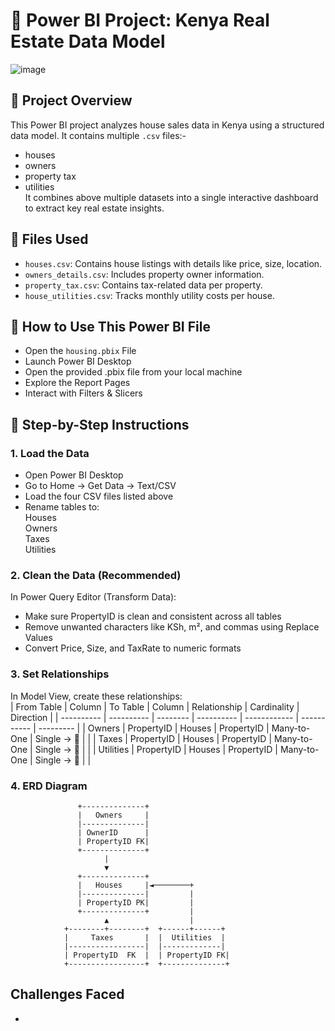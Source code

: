 # 🏡 Power BI Project: Kenya Real Estate Data Model
![image](https://github.com/user-attachments/assets/50284f83-d70c-47ef-a527-3dedef197c08)

## 📄 Project Overview
This Power BI project analyzes house sales data in Kenya using a structured data model. It contains multiple `.csv` files:-    
- houses
- owners
- property tax
- utilities  
It combines above multiple datasets into a single interactive dashboard to extract key real estate insights.

## 📁 Files Used
- `houses.csv`: Contains house listings with details like price, size, location.
- `owners_details.csv`: Includes property owner information.
- `property_tax.csv`: Contains tax-related data per property.
- `house_utilities.csv`: Tracks monthly utility costs per house.

## 🧰 How to Use This Power BI File
- Open the `housing.pbix` File  
- Launch Power BI Desktop
- Open the provided .pbix file from your local machine
- Explore the Report Pages
- Interact with Filters & Slicers

## 🧰 Step-by-Step Instructions
### 1. Load the Data
- Open Power BI Desktop
- Go to Home → Get Data → Text/CSV
- Load the four CSV files listed above
- Rename tables to:  
Houses  
Owners  
Taxes  
Utilities  
### 2. Clean the Data (Recommended)
In Power Query Editor (Transform Data):
- Make sure PropertyID is clean and consistent across all tables
- Remove unwanted characters like KSh, m², and commas using Replace Values
- Convert Price, Size, and TaxRate to numeric formats

### 3. Set Relationships
In Model View, create these relationships:  
| From Table | Column     | To Table | Column     | Relationship | Cardinality | Direction |
| ---------- | ---------- | -------- | ---------- | ------------ | ----------- | --------- |
| Owners     | PropertyID | Houses   | PropertyID | Many-to-One  | Single → 🔄 |           |
| Taxes      | PropertyID | Houses   | PropertyID | Many-to-One  | Single → 🔄 |           |
| Utilities  | PropertyID | Houses   | PropertyID | Many-to-One  | Single → 🔄 |           |
### 4. ERD Diagram
                   +--------------+
                   |   Owners     |
                   |--------------|
                   | OwnerID      |
                   | PropertyID FK|
                   +--------------+
                         |
                         ▼
                   +--------------+
                   |   Houses     |◄────────+
                   |--------------|         |
                   | PropertyID PK|         |
                   +--------------+         |
                         ▲                  |
                +--------+--------+  +------+------+ 
                |     Taxes       |  |  Utilities  |
                |-----------------|  |-------------|
                | PropertyID  FK  |  | PropertyID FK|
                +-----------------+  +--------------+

## Challenges Faced
- 
